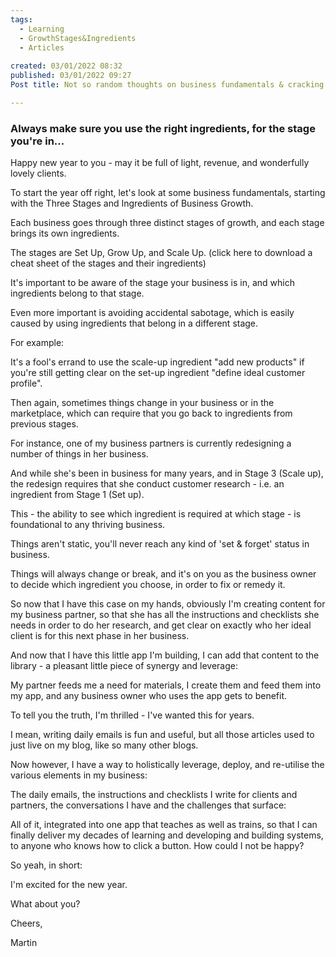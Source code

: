 ```yaml
---
tags:
  - Learning
  - GrowthStages&Ingredients
  - Articles
 
created: 03/01/2022 08:32 
published: 03/01/2022 09:27 
Post title: Not so random thoughts on business fundamentals & cracking open a new year

---
```

### Always make sure you use the right ingredients, for the stage you're in...

Happy new year to you - may it be full of light, revenue, and wonderfully lovely clients. 

To start the year off right, let's look at some business fundamentals, starting with the Three Stages and Ingredients of Business Growth. 

Each business goes through three distinct stages of growth, and each stage brings its own ingredients.

The stages are Set Up, Grow Up, and Scale Up. (click here to download a cheat sheet of the stages and their ingredients)

It's important to be aware of the stage your business is in, and which ingredients belong to that stage. 

Even more important is avoiding accidental sabotage, which is easily caused by using ingredients that belong in a different stage. 

For example: 

It's a fool's errand to use the scale-up ingredient "add new products" if you're still getting clear on the set-up ingredient "define ideal customer profile".

Then again, sometimes things change in your business or in the marketplace, which can require that you go back to ingredients from previous stages. 

For instance, one of my business partners is currently redesigning a number of things in her business.

And while she's been in business for many years, and in Stage 3 (Scale up), the redesign requires that she conduct customer research - i.e. an ingredient from Stage 1 (Set up).

This - the ability to see which ingredient is required at which stage - is foundational to any thriving business. 

Things aren't static, you'll never reach any kind of 'set & forget' status in business.

Things will always change or break, and it's on you as the business owner to decide which ingredient you choose, in order to fix or remedy it. 

So now that I have this case on my hands, obviously I'm creating content for my business partner, so that she has all the instructions and checklists she needs in order to do her research, and get clear on exactly who her ideal client is for this next phase in her business.

And now that I have this little app I'm building, I can add that content to the library - a pleasant little piece of synergy and leverage:

My partner feeds me a need for materials, I create them and feed them into my app, and any business owner who uses the app gets to benefit. 

To tell you the truth, I'm thrilled - I've wanted this for years. 

I mean, writing daily emails is fun and useful, but all those articles used to just live on my blog, like so many other blogs. 

Now however, I have a way to holistically leverage, deploy, and re-utilise the various elements in my business:

The daily emails, the instructions and checklists I write for clients and partners, the conversations I have and the challenges that surface:

All of it, integrated into one app that teaches as well as trains, so that I can finally deliver my decades of learning and developing and building systems, to anyone who knows how to click a button. How could I not be happy?

So yeah, in short:

I'm excited for the new year. 

What about you?

Cheers, 

Martin



